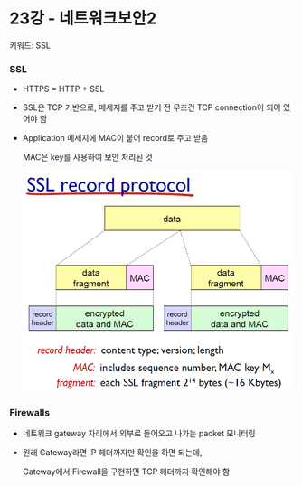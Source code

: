 # 23강 - 네트워크보안2


키워드: SSL

### SSL

- HTTPS = HTTP + SSL
- SSL은 TCP 기반으로, 메세지를 주고 받기 전 무조건 TCP connection이 되어 있어야 함
- Application 메세지에 MAC이 붙어 record로 주고 받음
    
    MAC은 key를 사용하여 보안 처리된 것
    
    ![Untitled](./img/ch23/img.png)
    

### Firewalls

- 네트워크 gateway 자리에서 외부로 들어오고 나가는 packet 모니터링
- 원래 Gateway라면 IP 헤더까지만 확인을 하면 되는데,
    
    Gateway에서 Firewall을 구현하면 TCP 헤더까지 확인해야 함